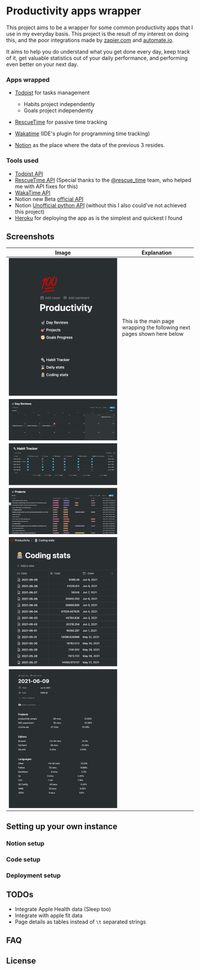 # Productivity apps wrapper

This project aims to be a wrapper for some common productivity apps that I use in my everyday basis. This project is the result of my
interest on doing this, and the poor integrations made by [zapier.com](http://zapier.com/) and [automate.io](http://automate.io/).

It aims to help you do understand what you get done every day, keep track of it, get valuable statistics out of your daily performance, and
performing even better on your next day.

### Apps wrapped

- [Todoist](http://todoist.com/) for tasks management
    - Habits project independently
    - Goals project independently
- [RescueTime](http://rescuetime.com/) for passive time tracking
- [Wakatime](http://wakatime.com/) (IDE's plugin for programming time tracking)


- [Notion](https://www.notion.so/) as the place where the data of the previous 3 resides.

### Tools used

- [Todoist API](https://developer.todoist.com/sync/v8/)
- [RescueTime API](https://www.rescuetime.com/apidoc) (Special thanks to the [@rescue_time]() team, who helped me with API fixes for this)
- [WakaTime API](https://wakatime.com/developers)
- Notion new Beta [official API](https://developers.notion.com/)
- Notion [Unofficial python API](https://github.com/jamalex/notion-py) (without this I also could've not achieved this project)
- [Heroku](https://dashboard.heroku.com/) for deploying the app as is the simplest and quickest I found

## Screenshots

Image             |  Explanation
-------------------------|-------------------------
![Main](screenshots/main_notion_page.png) | This is the main page wrapping the following next pages shown here below
![Day reviews](screenshots/day_reviews.png) |
![Habits](screenshots/habit_tracker.png) |
![Todoist tasks](screenshots/todoist_tasks.png) |
![Programming stats](screenshots/wakatime_stats.png) |
![Details](screenshots/wakatime_stats_details.png) |

## Setting up your own instance

### Notion setup

### Code setup

### Deployment setup

## TODOs

- Integrate Apple Health data (Sleep too)
- Integrate with apple fit data
- Page details as tables instead of ```\t``` separated strings

## FAQ

## License